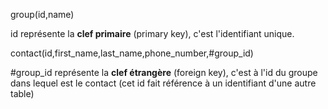 group(id,name)

id représente la **clef primaire** (primary key), c'est l'identifiant unique.

contact(id,first_name,last_name,phone_number,#group_id)

#group_id représente la **clef étrangère** (foreign key), c'est à l'id du groupe dans lequel est le contact (cet id fait référence à un identifiant d'une autre table)

